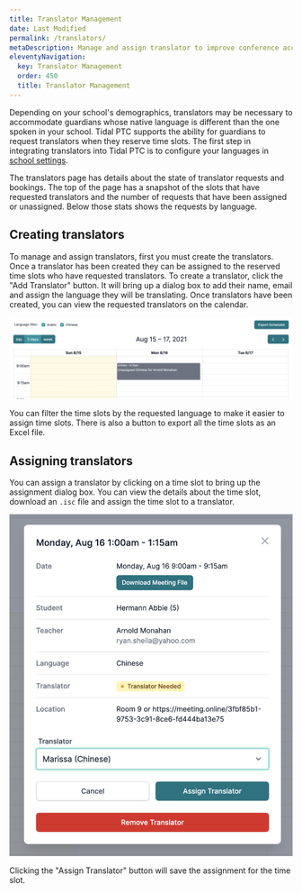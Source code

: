 ```yaml
---
title: Translator Management
date: Last Modified
permalink: /translators/
metaDescription: Manage and assign translator to improve conference accessibility.
eleventyNavigation:
  key: Translator Management
  order: 450
  title: Translator Management
---
```


Depending on your school's demographics, translators may be necessary to accommodate guardians whose native language is different than the one spoken in your school. Tidal PTC supports the ability for guardians to request translators when they reserve time slots. The first step in integrating translators into Tidal PTC is to configure your languages in [school settings](/configuration/schools/#translator-settings).

The translators page has details about the state of translator requests and bookings. The top of the page has a snapshot of the slots that have requested translators and the number of requests that have been assigned or unassigned. Below those stats shows the requests by language.

## Creating translators

To manage and assign translators, first you must create the translators. Once a translator has been created they can be assigned to the reserved time slots who have requested translators. To create a translator, click the "Add Translator" button. It will bring up a dialog box to add their name, email and assign the language they will be translating. Once translators have been created, you can view the requested translators on the calendar.

<img alt="Unassigned translators" src="/content/images/unassigned-translators.png" class="w-full" />

You can filter the time slots by the requested language to make it easier to assign time slots. There is also a button to export all the time slots as an Excel file.

## Assigning translators

You can assign a translator by clicking on a time slot to bring up the assignment dialog box. You can view the details about the time slot, download an `.isc` file and assign the time slot to a translator.

<img alt="Translator assignment dialog" src="/content/images/translator-dialog.png" class="w-full" />

Clicking the "Assign Translator" button will save the assignment for the time slot.